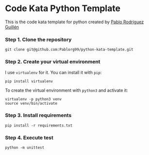 # Code Kata Python Template

This is the code kata template for python created by [Pablo Rodríguez Guillén](https://github.com/Pablorg99)

### Step 1. Clone the repository

`git clone git@github.com:Pablorg99/python-kata-template.git`

### Step 2. Create your virtual environment

I use `virtualenv` for it. You can install it with `pip`:

`pip install virtualenv`

To create the virtual environment with `python3` and activate it:

```
virtualenv -p python3 venv
source venv/bin/activate
```

### Step 3. Install requirements

`pip install -r requirements.txt`

### Step 4. Execute test

`python -m unittest`
